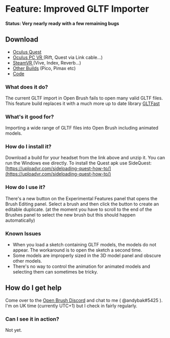 # Feature: Improved GLTF Importer

#### Status: Very nearly ready with a few remaining bugs

## Download

* [Oculus Quest](https://nightly.link/IxxyXR/open-brush/workflows/build/feature%2Fgltfast_openxr/Oculus%20Quest.zip)
* [Oculus PC VR ](https://nightly.link/IxxyXR/open-brush/workflows/build/feature%2Fgltfast_openxr/Windows%20Rift.zip)(Rift, Quest via Link cable...)
* [SteamVR ](https://nightly.link/IxxyXR/open-brush/workflows/build/feature%2Fgltfast_openxr/Windows%20OpenXR.zip)(Vive, Index, Reverb...)
* [Other Builds](https://nightly.link/IxxyXR/open-brush/workflows/build/feature%2Fgltfast_openxr) (Pico, Pimax etc)
* [Code](https://github.com/IxxyXR/open-brush/tree/featurees/gltfast_openxr)

### What does it do?

The current GLTF import in Open Brush fails to open many valid GLTF files. This feature build replaces it with a much more up to date library [GLTFast](https://github.com/atteneder/glTFast)

### What's it good for?

Importing a wide range of GLTF files into Open Brush including animated models.

### How do I install it?

Download a build for your headset from the link above and unzip it. You can run the Windows exe directly. To install the Quest apk use SideQuest: [https://uploadvr.com/sideloading-quest-how-to/](https://uploadvr.com/sideloading-quest-how-to/)

### How do I use it?

There's a new button on the Experimental Features panel that opens the Brush Editing panel. Select a brush and then click the button to create an editable duplicate. (at the moment you have to scroll to the end of the Brushes panel to select the new brush but this should happen automatically)

### Known Issues

* When you load a sketch containing GLTF models, the models do not appear. The workaround is to open the sketch a second time.
* Some models are improperly sized in the 3D model panel and obscure other models.
* There's no way to control the animation for animated models and selecting them can sometimes be tricky.

## How do I get help

Come over to the [Open Brush Discord](https://discord.com/invite/fS69VdFXpk) and chat to me ( @andybak#5425 ). I'm on UK time (currently UTC+1) but I check in fairly regularly.

### Can I see it in action?

Not yet. 
